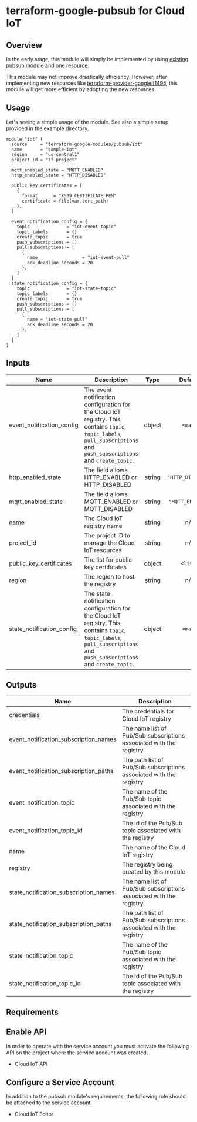 # terraform-google-pubsub for Cloud IoT

## Overview

In the early stage, this module will simply be implemented by using [existing pubsub module](https://github.com/terraform-google-modules/terraform-google-pubsub) and [one resource](https://www.terraform.io/docs/providers/google/r/cloudiot_registry.html).

This module may not improve drastically efficiency. However, after implementing new resources like [terraform-provider-google#1495](https://github.com/terraform-providers/terraform-provider-google/issues/1495), this module will get more efficient by adopting the new resources.

## Usage

Let's seeing a simple usage of the module. See also a simple setup provided in the example directory.

```hcl
module "iot" {
  source     = "terraform-google-modules/pubsub/iot"
  name       = "sample-iot"
  region     = "us-central1"
  project_id = "tf-project"

  mqtt_enabled_state = "MQTT_ENABLED"
  http_enabled_state = "HTTP_DISABLED"

  public_key_certificates = [
    {
      format      = "X509_CERTIFICATE_PEM"
      certificate = file(var.cert_path)
    },
  ]

  event_notification_config = {
    topic              = "iot-event-topic"
    topic_labels       = {}
    create_topic       = true
    push_subscriptions = []
    pull_subscriptions = [
      {
        name                 = "iot-event-pull"
        ack_deadline_seconds = 20
      },
    ]
  }
  state_notification_config = {
    topic              = "iot-state-topic"
    topic_labels       = {}
    create_topic       = true
    push_subscriptions = []
    pull_subscriptions = [
      {
        name = "iot-state-pull"
        ack_deadline_seconds = 20
      },
    ]
  }
}
```

<!-- BEGINNING OF PRE-COMMIT-TERRAFORM DOCS HOOK -->
## Inputs

| Name | Description | Type | Default | Required |
|------|-------------|:----:|:-----:|:-----:|
| event\_notification\_config | The event notification configuration for the Cloud IoT registry. This contains `topic`, `topic_labels`, `pull_subscriptions` and `push_subscriptions` and `create_topic`. | object | `<map>` | no |
| http\_enabled\_state | The field allows HTTP_ENABLED or HTTP_DISABLED | string | `"HTTP_DISABLED"` | no |
| mqtt\_enabled\_state | The field allows MQTT_ENABLED or MQTT_DISABLED | string | `"MQTT_ENABLED"` | no |
| name | The Cloud IoT registry name | string | n/a | yes |
| project\_id | The project ID to manage the Cloud IoT resources | string | n/a | yes |
| public\_key\_certificates | The list for public key certificates | object | `<list>` | no |
| region | The region to host the registry | string | n/a | yes |
| state\_notification\_config | The state notification configuration for the Cloud IoT registry. This contains `topic`, `topic_labels`, `pull_subscriptions` and `push_subscriptions` and `create_topic`. | object | `<map>` | no |

## Outputs

| Name | Description |
|------|-------------|
| credentials | The credentials for Cloud IoT registry |
| event\_notification\_subscription\_names | The name list of Pub/Sub subscriptions associated with the registry |
| event\_notification\_subscription\_paths | The path list of Pub/Sub subscriptions associated with the registry |
| event\_notification\_topic | The name of the Pub/Sub topic associated with the registry |
| event\_notification\_topic\_id | The id of the Pub/Sub topic associated with the registry |
| name | The name of the Cloud IoT registry |
| registry | The registry being created by this module |
| state\_notification\_subscription\_names | The name list of Pub/Sub subscriptions associated with the registry |
| state\_notification\_subscription\_paths | The path list of Pub/Sub subscriptions associated with the registry |
| state\_notification\_topic | The name of the Pub/Sub topic associated with the registry |
| state\_notification\_topic\_id | The id of the Pub/Sub topic associated with the registry |

<!-- END OF PRE-COMMIT-TERRAFORM DOCS HOOK -->

## Requirements

## Enable API

In order to operate with the service account you must activate the following API on the project where the service account was created.

- Cloud IoT API

## Configure a Service Account

In addition to the pubsub module's requirements, the following role should be attached to the service account.

- Cloud IoT Editor
